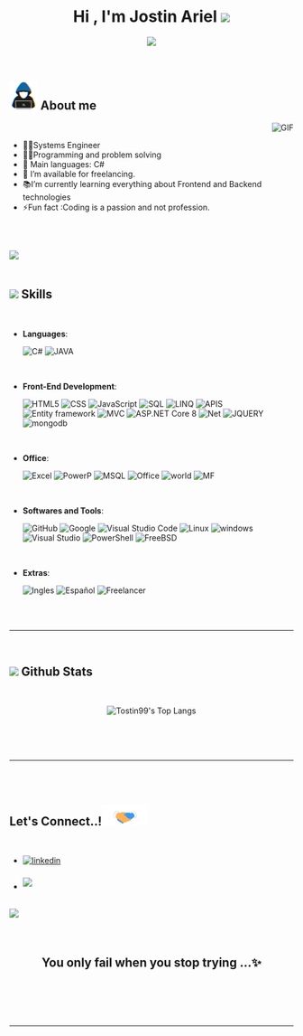 
<h1 align="center"><b>Hi , I'm Jostin Ariel  </b><img src="https://media.giphy.com/media/hvRJCLFzcasrR4ia7z/giphy.gif" width="35"></h1>
<!--  -->
<p align="center">
  <a href="https://github.com/DenverCoder1/readme-typing-svg"><img src="https://readme-typing-svg.herokuapp.com?font=Time+New+Roman&color=cyan&size=25&center=true&vCenter=true&width=600&height=100&lines=..SystemsEngineer&hearts;++;Self-taught+Front-End+Developer,;Computer+Science+Student,;Active+Learner/Researcher,;Love+to+learn+new+stuffs..<3"></a>
</p>


<br>



	
## <picture><img src = "https://github.com/0xAbdulKhalid/0xAbdulKhalid/raw/main/assets/mdImages/about_me.gif" width = 50px></picture> **About me**

<img align="right" alt="GIF" src="https://media.giphy.com/media/836HiJc7pgzy8iNXCn/giphy.gif" />

<br>

- 👨‍💻Systems Engineer 
- 💪🏼Programming and problem solving
- 🌟 Main languages: C#
- 🤝 I’m available for freelancing.
- 📚I’m currently learning everything about Frontend and Backend technologies
- ⚡Fun fact :Coding is a passion and not profession.

<br><br>

<img src="https://user-images.githubusercontent.com/73097560/115834477-dbab4500-a447-11eb-908a-139a6edaec5c.gif"><br><br>

## <img src="https://media2.giphy.com/media/QssGEmpkyEOhBCb7e1/giphy.gif?cid=ecf05e47a0n3gi1bfqntqmob8g9aid1oyj2wr3ds3mg700bl&rid=giphy.gif" width ="25"><b> Skills</b>
<br>

<p align="center">

- **Languages**:
    
    ![C#](https://img.shields.io/badge/C%23-239120?style=for-the-badge&logo=c-sharp&logoColor=white)
    ![JAVA](https://img.shields.io/badge/Java-ED8B00?style=for-the-badge&logo=openjdk&logoColor=white)
  


<br>   
    
- **Front-End Development**:

   ![HTML5](https://img.shields.io/badge/HTML5%20-%23E34F26.svg?style=for-the-badge&logo=html5&logoColor=white)
   	![CSS](https://img.shields.io/badge/CSS-239120?&style=for-the-badge&logo=css3&logoColor=white)
   ![JavaScript](https://img.shields.io/badge/JavaScript-F7DF1E?style=for-the-badge&logo=javascript&logoColor=black)
   ![SQL](https://img.shields.io/badge/MySQL-00000F?style=for-the-badge&logo=mysql&logoColor=white)
   ![LINQ](https://img.shields.io/badge/LINQ%20-%23E34F26.svg?style=for-the-badge&logo=html&logoColor=white)
  ![APIS](https://img.shields.io/badge/APIs%20-%23E34F26.svg?style=for-the-badge&logo=html&logoColor=white)
  ![Entity framework ](https://img.shields.io/badge/Entity%20framework%20-%23E34F26.svg?style=for-the-badge&logo=html&logoColor=white)
  ![MVC ](https://img.shields.io/badge/MVC%20-%23E34F26.svg?style=for-the-badge&logo=html&logoColor=white)
  ![ASP.NET Core 8 ](https://img.shields.io/badge/ASP.NET%20Core%208%20-%23E34F26.svg?style=for-the-badge&logo=html&logoColor=white)
  ![Net](https://img.shields.io/badge/.NET-5C2D91?style=for-the-badge&logo=.net&logoColor=white)
  ![JQUERY](https://img.shields.io/badge/jQuery-0769AD?style=for-the-badge&logo=jquery&logoColor=white)
   ![mongodb](https://img.shields.io/badge/MongoDB-4EA94B?style=for-the-badge&logo=mongodb&logoColor=white)

<br>

- **Office**:

  ![Excel](https://img.shields.io/badge/Microsoft_Excel-217346?style=for-the-badge&logo=microsoft-excel&logoColor=white)
  ![PowerP](https://img.shields.io/badge/Microsoft_PowerPoint-B7472A?style=for-the-badge&logo=microsoft-powerpoint&logoColor=white)
  ![MSQL](https://img.shields.io/badge/Microsoft_SQL_Server-CC2927?style=for-the-badge&logo=microsoft-sql-server&logoColor=white)
  ![Office](https://img.shields.io/badge/Microsoft_Office-D83B01?style=for-the-badge&logo=microsoft-office&logoColor=white)
  ![world](https://img.shields.io/badge/Microsoft_Word-2B579A?style=for-the-badge&logo=microsoft-word&logoColor=white)
  ![MF](https://img.shields.io/badge/Microsoft-666666?style=for-the-badge&logo=microsoft&logoColor=white)
  
    
<br>

- **Softwares and Tools**:

    
    ![GitHub](https://img.shields.io/badge/github-%23121011.svg?style=for-the-badge&logo=github&logoColor=white)
    ![Google](https://img.shields.io/badge/google-%234285F4.svg?style=for-the-badge&logo=google&logoColor=white)
    ![Visual Studio Code](https://img.shields.io/badge/Visual%20Studio%20Code-0078d7.svg?style=for-the-badge&logo=visual-studio-code&logoColor=white)
    ![Linux](https://img.shields.io/badge/Linux-FCC624?style=for-the-badge&logo=linux&logoColor=black)
    ![windows](https://img.shields.io/badge/Windows-0078D6?style=for-the-badge&logo=windows&logoColor=white)
   ![Visual Studio](https://img.shields.io/badge/Visual%20Studio-5C2D91.svg?style=for-the-badge&logo=visual-studio&logoColor=white)
  ![PowerShell](https://img.shields.io/badge/PowerShell-%235391FE.svg?style=for-the-badge&logo=powershell&logoColor=white)
  ![FreeBSD](https://img.shields.io/badge/-FreeBSD-%23870000?style=for-the-badge&logo=freebsd&logoColor=white)

<br>

- **Extras**:

    ![Ingles](https://img.shields.io/badge/English-purple)
    ![Español](https://img.shields.io/badge/Spanish-purple)
    ![Freelancer](https://img.shields.io/badge/Freelancer-29B2FE?style=for-the-badge&logo=Freelancer&logoColor=white)


</p>

<br>
<br>

-----

<br>


## <img src="https://media.giphy.com/media/iY8CRBdQXODJSCERIr/giphy.gif" width="35"><b> Github Stats </b>
<br>

<div align="center">

![Tostin99's Top Langs](https://github-readme-stats.vercel.app/api/top-langs/?username=tostin99&theme=tokyonight&layout=compact)



</a>
</div>

<br>
<br>
<br>

-----

<br>
<br>

## <b> Let's Connect..!</b><img src="https://github.com/0xAbdulKhalid/0xAbdulKhalid/raw/main/assets/mdImages/handshake.gif" width ="80">
<br>
<div align='left'>

<ul>

<li>
<a href="www.linkedin.com/in/jostin-ariel-mora-campos-315605276" target="_blank">
<img src="https://img.shields.io/badge/linkedin:  Jostin-%2300acee.svg?color=405DE6&style=for-the-badge&logo=linkedin&logoColor=white" alt=linkedin style="margin-bottom: 5px;"/>
</a>
</li>

<br>



<li>
<a href="mailto:jtariel@hotmail.es" target="_blank">
<img src="https://img.shields.io/badge/gmail:  Jostin-%23EA4335.svg?style=for-the-badge&logo=gmail&logoColor=white" t=mail style="margin-bottom: 5px;" />
</a>
</li>
	
</ul>
</div>

<br>
<img src="https://user-images.githubusercontent.com/73097560/115834477-dbab4500-a447-11eb-908a-139a6edaec5c.gif">
<br>
<br>
<br>

<div align='center'>

## You only fail when you stop trying ...✨</b>

</div>
<br>
<br>
<br>
<br>

---

<br>

